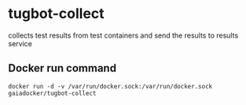 # tugbot-collect
collects test results from test containers and send the results to results service

## Docker run command

```
docker run -d -v /var/run/docker.sock:/var/run/docker.sock gaiadocker/tugbot-collect
```
